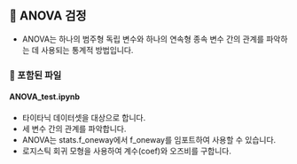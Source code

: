## 🍒 ANOVA 검정
- ANOVA는 하나의 범주형 독립 변수와 하나의 연속형 종속 변수 간의 관계를 파악하는 데 사용되는 통계적 방법입니다.  
### 🍒 포함된 파일
#### ANOVA_test.ipynb 
- 타이타닉 데이터셋을 대상으로 합니다.
- 세 변수 간의 관계를 파악합니다.
- ANOVA는 stats.f_oneway에서 f_oneway를 임포트하여 사용할 수 있습니다.
- 로지스틱 회귀 모형을 사용하여 계수(coef)와 오즈비를 구합니다.


